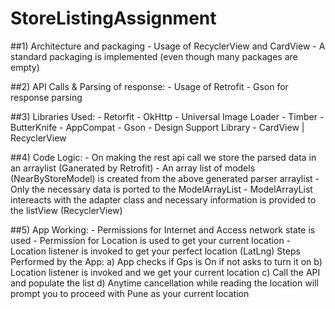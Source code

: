 # StoreListingAssignment
##1) Architecture and packaging
	- Usage of RecyclerView and CardView
	- A standard packaging is implemented (even though many packages are empty)

##2) API Calls & Parsing of response:
	- Usage of Retrofit
	- Gson for response parsing

##3) Libraries Used:
	- Retorfit
	- OkHttp
	- Universal Image Loader
	- Timber
	- ButterKnife
	- AppCompat
	- Gson
	- Design Support Library
	- CardView | RecyclerView

##4) Code Logic:
	- On making the rest api call we store the parsed data in an arraylist (Ganerated by Retrofit)
	- An array list of models (NearByStoreModel) is created from the above generated parser arraylist
	- Only the necessary data is ported to the ModelArrayList 
	- ModelArrayList intereacts with the adapter class and necessary information is provided to the listView (RecyclerView)


##5) App Working:
	- Permissions for Internet and Access network state is used
	- Permission for Location is used to get your current location
	- Location listener is invoked to get your perfect location (LatLng)
	Steps Performed by the App:
		a) App checks if Gps is On if not asks to turn it on
		b) Location listener is invoked and we get your current location
		c) Call the API and populate the list
		d) Anytime cancellation while reading the location will prompt you to proceed with Pune as your current location
